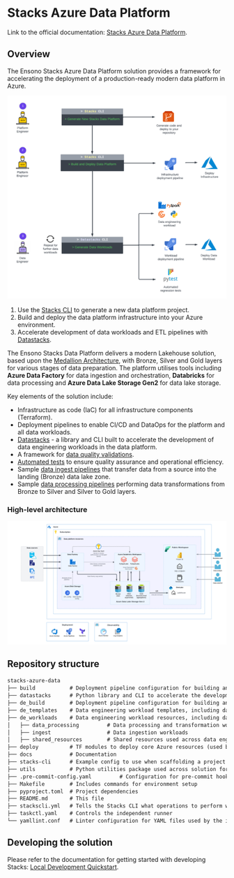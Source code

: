 # Stacks Azure Data Platform

Link to the official documentation:
[Stacks Azure Data Platform](https://stacks.ensono.com/docs/workloads/azure/data/intro_data_azure).

## Overview

The Ensono Stacks Azure Data Platform solution provides a framework for accelerating the deployment of a production-ready modern data platform in Azure.

![Stacks Data Overview](./docs/workloads/azure/data/images/stacks-data-overview.png)

1. Use the [Stacks CLI](https://stacks.ensono.com/docs/stackscli/about) to generate a new data platform project.
2. Build and deploy the data platform infrastructure into your Azure environment.
3. Accelerate development of data workloads and ETL pipelines with [Datastacks](https://stacks.ensono.com/docs/workloads/azure/data/data_engineering/datastacks).

The Ensono Stacks Data Platform delivers a modern Lakehouse solution, based upon the [Medallion Architecture](https://stacks.ensono.com/docs/workloads/azure/data/data_engineering/data_engineering_intro_azure#medallion-architecture), with Bronze, Silver and Gold layers for various stages of data preparation. The platform utilises tools including **Azure Data Factory** for data ingestion and orchestration, **Databricks** for data processing and **Azure Data Lake Storage Gen2** for data lake storage.

Key elements of the solution include:

- Infrastructure as code (IaC) for all infrastructure components (Terraform).
- Deployment pipelines to enable CI/CD and DataOps for the platform and all data workloads.
- [Datastacks](https://stacks.ensono.com/docs/workloads/azure/data/data_engineering/datastacks) - a library and CLI built to accelerate the development of data engineering
workloads in the data platform.
- A framework for [data quality validations](https://stacks.ensono.com/docs/workloads/azure/data/data_engineering/data_quality_azure).
- [Automated tests](https://stacks.ensono.com/docs/workloads/azure/data/data_engineering/testing_data_azure) to ensure quality assurance and operational efficiency.
- Sample [data ingest pipelines](https://stacks.ensono.com/docs/workloads/azure/data/data_engineering/ingest_data_azure) that transfer data from a source into the landing (Bronze) data lake zone.
- Sample [data processing pipelines](https://stacks.ensono.com/docs/workloads/azure/data/data_engineering/data_processing) performing data transformations from Bronze to Silver and Silver to Gold layers.

### High-level architecture

![High-level architecture](./docs/workloads/azure/data/images/Stacks_Azure_Data_Platform-HLD.png)

## Repository structure

```md
stacks-azure-data
├── build           # Deployment pipeline configuration for building and deploying the core infrastructure
├── datastacks      # Python library and CLI to accelerate the development of data engineering workloads
├── de_build        # Deployment pipeline configuration for building and deploying data engineering resources
├── de_templates    # Data engineering workload templates, including data pipelines, tests and deployment configuration
├── de_workloads    # Data engineering workload resources, including data pipelines, tests and deployment configuration
│   ├── data_processing         # Data processing and transformation workloads
│   ├── ingest                  # Data ingestion workloads
│   ├── shared_resources        # Shared resources used across data engineering workloads
├── deploy          # TF modules to deploy core Azure resources (used by `build` directory)
├── docs            # Documentation
├── stacks-cli      # Example config to use when scaffolding a project using stacks-cli
├── utils           # Python utilities package used across solution for local testing
├── .pre-commit-config.yaml         # Configuration for pre-commit hooks
├── Makefile        # Includes commands for environment setup
├── pyproject.toml  # Project dependencies
├── README.md       # This file
├── stackscli.yml   # Tells the Stacks CLI what operations to perform when the project is scaffolded
├── taskctl.yaml    # Controls the independent runner
└── yamllint.conf   # Linter configuration for YAML files used by the independent runner
```

## Developing the solution

Please refer to the documentation for getting started with developing Stacks:
[Local Development Quickstart](https://stacks.ensono.com/docs/workloads/azure/data/getting_started/dev_quickstart_data_azure).
